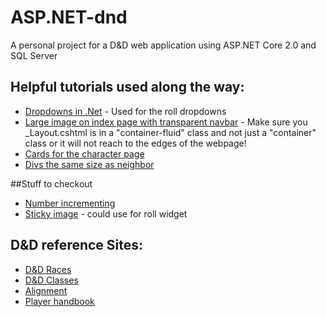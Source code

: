 # ASP.NET-dnd
A personal project for a D&amp;D web application using ASP.NET Core 2.0 and SQL Server


## Helpful tutorials used along the way:

* [Dropdowns in .Net](https://www.c-sharpcorner.com/article/binding-dropdown-list-with-database-in-asp-net-core-mvc/) - Used for the roll dropdowns
* [Large image on index page with transparent navbar](https://www.bootply.com/uldEaDBZOj#) - Make sure you _Layout.cshtml is in a "container-fluid" class and not just a "container" class or it will not reach to the edges of the webpage!
* [Cards for the character page](https://www.w3schools.com/howto/howto_css_cards.asp)
* [Divs the same size as neighbor](https://jsfiddle.net/PHjtJ/)


##Stuff to checkout
* [Number incrementing](https://css-tricks.com/number-increment-buttons/)
* [Sticky image](https://www.w3schools.com/howto/howto_css_image_sticky.asp) - could use for roll widget


## D&D reference Sites:
* [D&D Races](https://www.dndbeyond.com/characters/races)
* [D&D Classes](https://www.dndbeyond.com/characters/classes)
* [Alignment](http://engl393-dnd5th.wikia.com/wiki/Alignment)
* [Player handbook](http://www.youblisher.com/p/1178331-dungeons-dragons-player-s-handbook-5e/)
